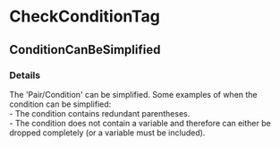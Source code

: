 ﻿---  
uid: Validator_9_7_3  
---

# CheckConditionTag

## ConditionCanBeSimplified

### Details

The 'Pair\/Condition' can be simplified. Some examples of when the condition can be simplified:  
  \- The condition contains redundant parentheses.  
  \- The condition does not contain a variable and therefore can either be dropped completely (or a variable must be included).
